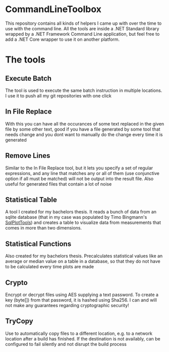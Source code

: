 # CommandLineToolbox

This repository contains all kinds of helpers I came up with over the time to use with the command line. All the tools are inside a .NET Standard library wrapped by a .NET Framework Command Line application, but feel free to add a .NET Core wrapper to use it on another platform.

# The tools

## Execute Batch

The tool is used to execute the same batch instruction in multiple locations. I use it to push all my git repositories with one click

## In File Replace

With this you can have all the occurances of some text replaced in the given file by some other text, good if you have a file generated by some tool that needs change and you dont want to manually do the change every time it is generated

## Remove Lines

Similar to the In File Replace tool, but it lets you specify a set of regular expressions, and any line that matches any or all of them (use conjunctive option if all must be matched) will not be output into the result file. Also useful for generated files that contain a lot of noise

## Statistical Table

A tool I created for my bachelors thesis. It reads a bunch of data from an sqlite database (that in my case was populated by Timo Bingmann's [SqlPlotTools](https://github.com/bingmann/sqlplot-tools)) and creates a table to visualize data from measurements that comes in more than two dimensions.

## Statistical Functions

Also created for my bachelors thesis. Precalculates statistical values like an average or median value on a table in a database, so that they do not have to be calculated every time plots are made

## Crypto

Encrypt or decrypt files using AES supplying a text password. To create a key (byte[]) from that password, it is hashed using Sha256. I can and will not make any guarantees regarding cryptographic security!

## TryCopy

Use to automatically copy files to a different location, e.g. to a network location after a build has finished. If the destination is not availably, can be configured to fail silently and not disrupt the build process